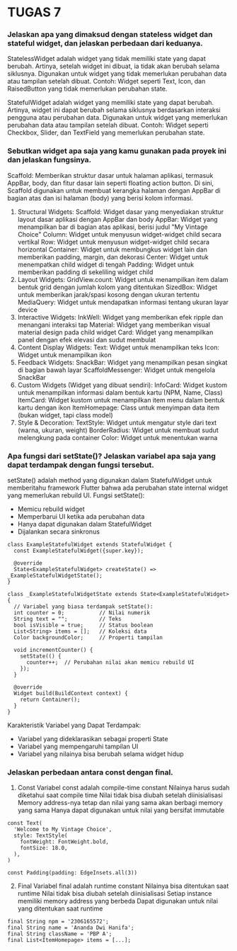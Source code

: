 # TUGAS 7


### Jelaskan apa yang dimaksud dengan stateless widget dan stateful widget, dan jelaskan perbedaan dari keduanya.
StatelessWidget adalah widget yang tidak memiliki state yang dapat berubah. Artinya, setelah widget ini dibuat, ia tidak akan berubah selama siklusnya.
Digunakan untuk widget yang tidak memerlukan perubahan data atau tampilan setelah dibuat.
Contoh: Widget seperti Text, Icon, dan RaisedButton yang tidak memerlukan perubahan state.

StatefulWidget adalah widget yang memiliki state yang dapat berubah. Artinya, widget ini dapat berubah selama siklusnya berdasarkan interaksi pengguna atau perubahan data.
Digunakan untuk widget yang memerlukan perubahan data atau tampilan setelah dibuat.
Contoh: Widget seperti Checkbox, Slider, dan TextField yang memerlukan perubahan state.

###  Sebutkan widget apa saja yang kamu gunakan pada proyek ini dan jelaskan fungsinya.
Scaffold: Memberikan struktur dasar untuk halaman aplikasi, termasuk AppBar, body, dan fitur dasar lain seperti floating action button. Di sini, Scaffold digunakan untuk membuat kerangka halaman dengan AppBar di bagian atas dan isi halaman (body) yang berisi kolom informasi.
1. Structural Widgets:
Scaffold: Widget dasar yang menyediakan struktur layout dasar aplikasi dengan AppBar dan body
AppBar: Widget yang menampilkan bar di bagian atas aplikasi, berisi judul "My Vintage Choice"
Column: Widget untuk menyusun widget-widget child secara vertikal
Row: Widget untuk menyusun widget-widget child secara horizontal
Container: Widget untuk membungkus widget lain dan memberikan padding, margin, dan dekorasi
Center: Widget untuk menempatkan child widget di tengah
Padding: Widget untuk memberikan padding di sekeliling widget child
2. Layout Widgets:
GridView.count: Widget untuk menampilkan item dalam bentuk grid dengan jumlah kolom yang ditentukan
SizedBox: Widget untuk memberikan jarak/spasi kosong dengan ukuran tertentu
MediaQuery: Widget untuk mendapatkan informasi tentang ukuran layar device
3. Interactive Widgets:
InkWell: Widget yang memberikan efek ripple dan menangani interaksi tap
Material: Widget yang memberikan visual material design pada child widget
Card: Widget yang menampilkan panel dengan efek elevasi dan sudut membulat
4. Content Display Widgets:
Text: Widget untuk menampilkan teks
Icon: Widget untuk menampilkan ikon
5. Feedback Widgets:
SnackBar: Widget yang menampilkan pesan singkat di bagian bawah layar
ScaffoldMessenger: Widget untuk mengelola SnackBar
6. Custom Widgets (Widget yang dibuat sendiri):
InfoCard: Widget kustom untuk menampilkan informasi dalam bentuk kartu (NPM, Name, Class)
ItemCard: Widget kustom untuk menampilkan item menu dalam bentuk kartu dengan ikon
ItemHomepage: Class untuk menyimpan data item (bukan widget, tapi class model)
7. Style & Decoration:
TextStyle: Widget untuk mengatur style dari text (warna, ukuran, weight)
BorderRadius: Widget untuk membuat sudut melengkung pada container
Color: Widget untuk menentukan warna

###  Apa fungsi dari setState()? Jelaskan variabel apa saja yang dapat terdampak dengan fungsi tersebut.
setState() adalah method yang digunakan dalam StatefulWidget untuk memberitahu framework Flutter bahwa ada perubahan state internal widget yang memerlukan rebuild UI.
Fungsi setState():
- Memicu rebuild widget
- Memperbarui UI ketika ada perubahan data
- Hanya dapat digunakan dalam StatefulWidget
- Dijalankan secara sinkronus

```
class ExampleStatefulWidget extends StatefulWidget {
  const ExampleStatefulWidget({super.key});

  @override
  State<ExampleStatefulWidget> createState() => _ExampleStatefulWidgetState();
}

class _ExampleStatefulWidgetState extends State<ExampleStatefulWidget> {
  // Variabel yang biasa terdampak setState():
  int counter = 0;           // Nilai numerik
  String text = "";          // Teks
  bool isVisible = true;     // Status boolean
  List<String> items = [];   // Koleksi data
  Color backgroundColor;     // Properti tampilan
  
  void incrementCounter() {
    setState(() {
      counter++;  // Perubahan nilai akan memicu rebuild UI
    });
  }

  @override
  Widget build(BuildContext context) {
    return Container();
  }
}
```

Karakteristik Variabel yang Dapat Terdampak:
- Variabel yang dideklarasikan sebagai properti State
- Variabel yang mempengaruhi tampilan UI
- Variabel yang nilainya bisa berubah selama widget hidup

###  Jelaskan perbedaan antara const dengan final.
1. Const
Variabel const adalah compile-time constant
Nilainya harus sudah diketahui saat compile time
Nilai tidak bisa diubah setelah diinisialisasi
Memory address-nya tetap dan nilai yang sama akan berbagi memory yang sama
Hanya dapat digunakan untuk nilai yang bersifat immutable
```
const Text(
  'Welcome to My Vintage Choice',
  style: TextStyle(
    fontWeight: FontWeight.bold,
    fontSize: 18.0,
  ),
)

const Padding(padding: EdgeInsets.all(3))
```
2. Final
Variabel final adalah runtime constant
Nilainya bisa ditentukan saat runtime
Nilai tidak bisa diubah setelah diinisialisasi
Setiap instance memiliki memory address yang berbeda
Dapat digunakan untuk nilai yang ditentukan saat runtime
```
final String npm = '2306165572';
final String name = 'Ananda Dwi Hanifa';
final String className = 'PBP A';
final List<ItemHomepage> items = [...];
```









